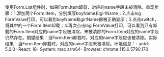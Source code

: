 使用Form.List组件时，如果Form.Item卸载，对应的name字段未被清除。重现步骤：1.添加两个Form.Item，分别填写boyName和girlName；2.点击log FormValue打印，可以看到boyName和girlName都被正确显示；3.点击switch，将其中的一个Form.Item卸载；4.再次点击log FormValue打印，可以看到只有卸载的Form.Item对应的name字段被清除，未被清除的Form.Item对应的name字段仍然存在。期望结果：当Form.Item卸载时，对应的name字段应该被清除。实际结果：当Form.Item卸载时，对应的name字段未被清除。环境信息：- antd: 5.0.0- React: 18- System: mac arm64- Browser: chrome 115.0.5790.170
